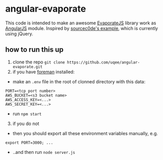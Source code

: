 # angular-evaporate

This code is intended to make an awesome [EvaporateJS](https://github.com/TTLabs/EvaporateJS) library work as [AngularJS](angularjs.org) module. Inspired by [sourcec0de's example](https://github.com/sourcec0de/ng-evaporate), which is currently using jQuery.


## how to run this up

1. clone the repo `git clone https://github.com/uqee/angular-evaporate.git`
2. if you have [foreman](https://github.com/ddollar/foreman) installed:
  * make an `.env` file in the root of clonned directory with this data:
  ```
  PORT=<tcp port number>
  AWS_BUCKET=<s3 bucket name>
  AWS_ACCESS_KEY=<...>
  AWS_SECRET_KEY=<...>
  ```
  * run `npm start`
3. if you do not
  * then you should export all these environment variables manually, e.g.
  ```
  export PORT=3000; ...
  ```
  * ..and then run `node server.js`
